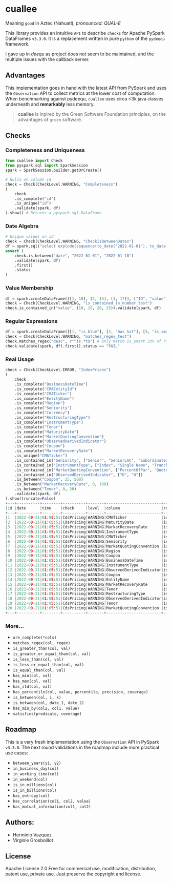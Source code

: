 # cuallee
Meaning `good` in Aztec (Nahuatl), _pronounced: QUAL-E_


This library provides an intuitive `API` to describe `checks` for Apache PySpark DataFrames `v3.3.0`.
It is a replacement written in pure `python` of the `pydeequ` framework.

I gave up in _deequ_ as project does not seem to be maintained, and the multiple issues with the callback server.

## Advantages
This implementation goes in hand with the latest API from PySpark and uses the `Observation` API to collect metrics
at the lower cost of computation. 
When benchmarking against pydeequ, `cuallee` uses circa <3k java classes underneath and **remarkably** less memory.
 
> __cuallee__ is inpired by the Green Software Foundation principles, on the advantages of `green` software.


## Checks

### Completeness and Uniqueness
```python
from cuallee import Check
from pyspark.sql import SparkSession
spark = SparkSession.builder.getOrCreate()

# Nulls on column Id
check = Check(CheckLevel.WARNING, "Completeness")
(
    check
    .is_complete("id")
    .is_unique("id")
    .validate(spark, df)
).show() # Returns a pyspark.sql.DataFrame
```

### Date Algebra
```python
# Unique values on id
check = Check(CheckLevel.WARNING, "CheckIsBetweenDates")
df = spark.sql("select explode(sequence(to_date('2022-01-01'), to_date('2022-01-10'), interval 1 day)) as date")
assert (
    check.is_between("date", "2022-01-01", "2022-01-10")
    .validate(spark, df)
    .first()
    .status
)
```

### Value Membership
```python
df = spark.createDataFrame([[1, 10], [2, 15], [3, 17]], ["ID", "value"])
check = Check(CheckLevel.WARNING, "is_contained_in_number_test")
check.is_contained_in("value", (10, 15, 20, 25)).validate(spark, df)
```

### Regular Expressions
```python
df = spark.createDataFrame([[1, "is_blue"], [2, "has_hat"], [3, "is_smart"]], ["ID", "desc"])
check = Check(CheckLevel.WARNING, "matches_regex_test")
check.matches_regex("desc", r"^is.*t$") # only match is_smart 33% of rows.
check.validate(spark, df).first().status == "FAIL"
```

### Real Usage
```python
check = Check(CheckLevel.ERROR, "IndexPrices")
(
    check
    .is_complete("BusinessDateTime")
    .is_complete("CMAEntityId")
    .is_complete("CMATicker")
    .is_complete("EntityName")
    .is_complete("Region")
    .is_complete("Seniority")
    .is_complete("Currency")
    .is_complete("RestructuringType")
    .is_complete("InstrumentType")
    .is_complete("Tenor")
    .is_complete("MaturityDate")
    .is_complete("MarketQuotingConvention")
    .is_complete("ObservedDerivedIndicator")
    .is_complete("Coupon")
    .is_complete("MarketRecoveryRate")
    .is_unique("CMATicker")
    .is_contained_in("Seniority", ["Senior", "SeniorLAC", "Subordinated"])
    .is_contained_in("InstrumentType", ["Index", "Single Name", "Tranche"])
    .is_contained_in("MarketQuotingConvention", ["PercentOfPar", "QuoteSpread", "Upfront"])
    .is_contained_in("ObservedDerivedIndicator", ["D", "O"])
    .is_between("Coupon", 25, 500)
    .is_between("MarketRecoveryRate", 0, 100)
    .is_between("Tenor", 0, 30)
    .validate(spark, df)
).show(truncate=False)
+---+----------+--------+----------+-------+------------------------+---------------+------------------------------------------+-----+---------+--------------+------+
|id |date      |time    |check     |level  |column                  |rule           |value                                     |rows |pass_rate|pass_threshold|status|
+---+----------+--------+----------+-------+------------------------+---------------+------------------------------------------+-----+---------+--------------+------+
|1  |2022-09-21|01:05:51|CdsPricing|WARNING|CMATicker               |is_unique      |N/A                                       |42462|0.06     |1.0           |FAIL  |
|2  |2022-09-21|01:05:51|CdsPricing|WARNING|MaturityDate            |is_complete    |N/A                                       |42462|1.0      |1.0           |PASS  |
|3  |2022-09-21|01:05:51|CdsPricing|WARNING|MarketRecoveryRate      |is_complete    |N/A                                       |42462|1.0      |1.0           |PASS  |
|4  |2022-09-21|01:05:51|CdsPricing|WARNING|InstrumentType          |is_complete    |N/A                                       |42462|1.0      |1.0           |PASS  |
|5  |2022-09-21|01:05:51|CdsPricing|WARNING|CMATicker               |is_complete    |N/A                                       |42462|1.0      |1.0           |PASS  |
|6  |2022-09-21|01:05:51|CdsPricing|WARNING|Seniority               |is_contained_in|('Senior', 'SeniorLAC', 'Subordinated')   |42462|1.0      |1.0           |PASS  |
|7  |2022-09-21|01:05:51|CdsPricing|WARNING|MarketQuotingConvention |is_complete    |N/A                                       |42462|1.0      |1.0           |PASS  |
|8  |2022-09-21|01:05:51|CdsPricing|WARNING|Region                  |is_complete    |N/A                                       |42462|1.0      |1.0           |PASS  |
|9  |2022-09-21|01:05:51|CdsPricing|WARNING|Coupon                  |is_complete    |N/A                                       |42462|1.0      |1.0           |PASS  |
|10 |2022-09-21|01:05:51|CdsPricing|WARNING|BusinessDateTime        |is_complete    |N/A                                       |42462|1.0      |1.0           |PASS  |
|11 |2022-09-21|01:05:51|CdsPricing|WARNING|InstrumentType          |is_contained_in|('Index', 'Single Name', 'Tranche')       |42462|1.0      |1.0           |PASS  |
|12 |2022-09-21|01:05:51|CdsPricing|WARNING|ObservedDerivedIndicator|is_complete    |N/A                                       |42462|1.0      |1.0           |PASS  |
|13 |2022-09-21|01:05:51|CdsPricing|WARNING|Coupon                  |is_between     |(25, 500)                                 |42462|1.0      |1.0           |PASS  |
|14 |2022-09-21|01:05:51|CdsPricing|WARNING|EntityName              |is_complete    |N/A                                       |42462|1.0      |1.0           |PASS  |
|15 |2022-09-21|01:05:51|CdsPricing|WARNING|MarketRecoveryRate      |is_between     |(0, 100)                                  |42462|1.0      |1.0           |PASS  |
|16 |2022-09-21|01:05:51|CdsPricing|WARNING|Tenor                   |is_between     |(0, 30)                                   |42462|1.0      |1.0           |PASS  |
|17 |2022-09-21|01:05:51|CdsPricing|WARNING|RestructuringType       |is_complete    |N/A                                       |42462|1.0      |1.0           |PASS  |
|18 |2022-09-21|01:05:51|CdsPricing|WARNING|ObservedDerivedIndicator|is_contained_in|('D', 'O')                                |42462|1.0      |1.0           |PASS  |
|19 |2022-09-21|01:05:51|CdsPricing|WARNING|Tenor                   |is_complete    |N/A                                       |42462|1.0      |1.0           |PASS  |
|20 |2022-09-21|01:05:51|CdsPricing|WARNING|MarketQuotingConvention |is_contained_in|('PercentOfPar', 'QuoteSpread', 'Upfront')|42462|1.0      |1.0           |PASS  |
+---+----------+--------+----------+-------+------------------------+---------------+------------------------------------------+-----+---------+--------------+------+
```

### More...
- `are_complete(*cols)`
- `matches_regex(col, regex)`
- `is_greater_than(col, val)`
- `is_greater_or_equal_than(col, val)`
- `is_less_than(col, val)`
- `is_less_or_equal_than(col, val)`
- `is_equal_than(col, val)`
- `has_min(col, val)`
- `has_max(col, val)`
- `has_std(col, val)`
- `has_percentile(col, value, percentile, precision, coverage)`
- `is_between(col, i, k)`
- `is_between(col, date_1, date_2)`
- `has_min_by(col2, col1, value)`
- `satisfies(predicate, coverage)`


## Roadmap

This is a very fresh implementation using the `Observation` API in PySpark `v3.3.0`.
The next round validations in the roadmap include more practical use cases:
- `between_years(y1, y2)`
- `in_business_day(col)`
- `in_working_time(col)`
- `in_weekend(col)`
- `is_in_millions(col)`
- `is_in_billions(col)`
- `has_entropy(col)`
- `has_correlation(col1, col2, value)`
- `has_mutual_information(col1, col2)`


## Authors:
- Herminio Vazquez
- Virginie Grosboillot


## License
Apache License 2.0
Free for commercial use, modification, distribution, patent use, private use.
Just preserve the copyright and license.